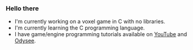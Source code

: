 ### Hello there

- I'm currently working on a voxel game in C with no libraries.
- I'm currently learning the C programming language.
- I have game/engine programming tutorials available on [YouTube](https://youtube.com/@DylanFalconer0) and [Odysee](https://odysee.com/@falconerd:d).
